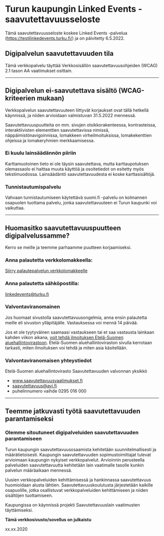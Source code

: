 
# Turun kaupungin Linked Events -saavutettavuusseloste

Tämä saavutettavuusseloste koskee Linked Events -palvelua (https://testilinkedevents.turku.fi/) ja on päivitetty 6.5.2022.


## Digipalvelun saavutettavuuden tila
Tämä verkkopalvelu täyttää Verkkosisällön saavutettavuusohjeiden (WCAG)
2.1 tason AA vaatimukset osittain.

-----

## Digipalvelun ei-saavutettava sisältö (WCAG-kriteerien mukaan)

Verkkopalvelun saavutettavuuteen liittyvät korjaukset ovat tällä hetkellä
käynnissä, ja niiden arvioidaan valmistuvan 31.5.2022 mennessä.

Saavutettavuuspuutteita on mm. sivujen otsikkorakenteessa, kontrasteissa,
interaktiivisten elementtien saavutettavissa nimissä,
näppäimistönavigoinnissa, lomakkeen virheilmoituksissa, lomakekenttien
ohjeissa ja lomakeryhmien merkkaamisessa.


### Ei kuulu lainsäädännön piiriin
Karttamuotoinen tieto ei ole täysin saavutettava, mutta karttaupotuksen olemassaolo ei haittaa muuta käyttöä ja osoitetiedot on esitetty myös tekstimuodossa. Lainsäädäntö saavutettavuudesta ei koske karttasisältöjä.

### Tunnistautumispalvelu
Vahvaan tunnistautumiseen käytettävä suomi.fi -palvelu on kolmannen osapuolen tuottama palvelu, jonka saavutettavuuteen ei Turun kaupunki voi vaikuttaa.

-----

## Huomasitko saavutettavuuspuutteen digipalvelussamme?

Kerro se meille ja teemme parhaamme puutteen korjaamiseksi.

### Anna palautetta verkkolomakkeella:
<a href="https://opaskartta.turku.fi/eFeedback/fi/Feedback/30-S%C3%A4hk%C3%B6iset%20asiointipalvelut" target="_blank">Siirry palautepalvelun verkkolomakkeelle</a>

### Anna palautetta sähköpostilla:
<a href="mailto: linkedevents@turku.fi">linkedevents@turku.fi</a>

### Valvontaviranomainen

Jos huomaat sivustolla saavutettavuusongelmia, anna ensin palautetta meille eli sivuston ylläpitäjälle. Vastauksessa voi mennä 14 päivää.

Jos et ole tyytyväinen saamaasi vastaukseen tai et saa vastausta lainkaan kahden viikon aikana, <a href="https://www.saavutettavuusvaatimukset.fi/oikeutesi/" target="_blank">voit tehdä ilmoituksen Etelä-Suomen aluehallintovirastoon</a>. Etelä-Suomen aluehallintoviraston sivulla kerrotaan tarkasti, miten ilmoituksen voi tehdä ja miten asia käsitellään.

### Valvontaviranomaisen yhteystiedot

Etelä-Suomen aluehallintovirasto
Saavutettavuuden valvonnan yksikkö
- www.saavutettavuusvaatimukset.fi
- saavutettavuus@avi.fi
- puhelinnumero vaihde 0295 016 000

-----

## Teemme jatkuvasti työtä saavutettavuuden parantamiseksi 
### Olemme sitoutuneet digipalveluiden saavutettavuuden parantamiseen
Turun kaupungin saavutettavuusosaamista kehitetään suunnitelmallisesti ja määrätietoisesti. Kaupungin saavutettavuuden sopimustoimittajat tulevat arvioimaan kaupungin nykyiset verkkopalvelut. Arvioinnin perusteella palveluiden saavutettavuutta kehitetään lain vaatimalle tasolle kunkin palvelun määräaikaan mennessä.

Uusien verkkopalveluiden kehittämisessä ja hankinnassa saavutettavuus huomioidaan alusta lähtien. Saavutettavuuskoulutusta järjestetään kaikille osapuolille, jotka osallistuvat verkkopalveluiden kehittämiseen ja niiden sisältöjen tuottamiseen.

Kaupungissa on käynnissä projekti Saavutettavuuslain vaatimusten täyttämiseksi.

**Tämä verkkosivusto/sovellus on julkaistu**

xx.xx.2020

<br>
